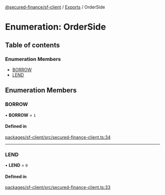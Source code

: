 [@secured-finance/sf-client](../README.md) / [Exports](../modules.md) / OrderSide

# Enumeration: OrderSide

## Table of contents

### Enumeration Members

- [BORROW](OrderSide.md#borrow)
- [LEND](OrderSide.md#lend)

## Enumeration Members

### BORROW

• **BORROW** = ``1``

#### Defined in

[packages/sf-client/src/secured-finance-client.ts:34](https://github.com/Secured-Finance/sf-sdk/blob/3fc4a6d/packages/sf-client/src/secured-finance-client.ts#L34)

___

### LEND

• **LEND** = ``0``

#### Defined in

[packages/sf-client/src/secured-finance-client.ts:33](https://github.com/Secured-Finance/sf-sdk/blob/3fc4a6d/packages/sf-client/src/secured-finance-client.ts#L33)
